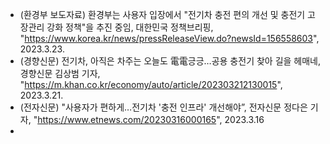 - (환경부 보도자료) 환경부는 사용자 입장에서 "전기차 충전 편의 개선 및 충전기 고장관리 강화 정책"을 추진 중임, 대한민국 정책브리핑, "https://www.korea.kr/news/pressReleaseView.do?newsId=156558603", 2023.3.23.
- (경향신문) 전기차, 아직은 차주는 오늘도 電電긍긍…공용 충전기 찾아 길을 헤매네, 경향신문 김상범 기자, "https://m.khan.co.kr/economy/auto/article/202303212130015", 2023.3.21.
- (전자신문) "사용자가 편하게…전기차 '충전 인프라' 개선해야”, 전자신문 정다은 기자, "https://www.etnews.com/20230316000165", 2023.3.16
- 
